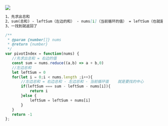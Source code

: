 ![](https://output66.oss-cn-beijing.aliyuncs.com/img/20210908071616.png)

```md
1、先求出总和
2、sum(总和) - leftSum（左边的和） - nums[i]（当前循环的值） = leftSum（也就是等于rightsum）
3、一找到就返回了
```

```js
/**
 * @param {number[]} nums
 * @return {number}
 */
var pivotIndex = function(nums) {
   //先求出总和 = 右边的值
   const sum = nums.reduce((a,b) => a + b,0)
   //左边总和
   let leftSum = 0
   for(let i = 0;i < nums.length ;i++){
       //左边总和 = 右边总和 - 左边总和 - 当前循环值    就是要找的中心
       if(leftSum === sum - leftSum - nums[i]){
           return i
       }else {
           leftSum = leftSum + nums[i]
       }
   }
   return -1
};
```
